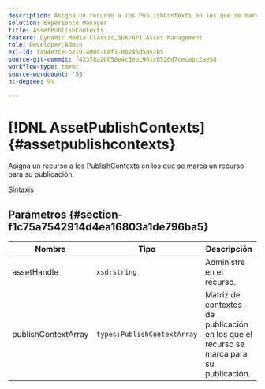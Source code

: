 ```yaml
---
description: Asigna un recurso a los PublishContexts en los que se marca un recurso para su publicación.
solution: Experience Manager
title: AssetPublishContexts
feature: Dynamic Media Classic,SDK/API,Asset Management
role: Developer,Admin
exl-id: fa94e3ce-b210-4d0d-88f1-0b245d5a52b5
source-git-commit: f42378a20b58e4c5ebc961c6526d7cecabc2ae38
workflow-type: tm+mt
source-wordcount: '53'
ht-degree: 9%

---
```


# [!DNL AssetPublishContexts]{#assetpublishcontexts}

Asigna un recurso a los PublishContexts en los que se marca un recurso para su publicación.

Sintaxis

## Parámetros {#section-f1c75a7542914d4ea16803a1de796ba5}

| Nombre | Tipo | Descripción |
|---|---|---|
| assetHandle | `xsd:string` | Administre en el recurso. |
| publishContextArray | `types:PublishContextArray` | Matriz de contextos de publicación en los que el recurso se marca para su publicación. |
